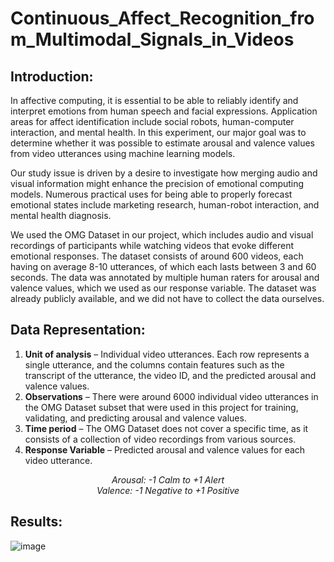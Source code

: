 # Continuous_Affect_Recognition_from_Multimodal_Signals_in_Videos

## Introduction:
In affective computing, it is essential to be able to reliably identify and interpret emotions from human speech and facial expressions. Application areas for affect identification include social robots, human-computer interaction, and mental health. In this experiment, our major goal was to determine whether it was possible to estimate arousal and valence values from video utterances using machine learning models.

Our study issue is driven by a desire to investigate how merging audio and visual information might enhance the precision of emotional computing models. Numerous practical uses for being able to properly forecast emotional states include marketing research, human-robot interaction, and mental health diagnosis.

We used the OMG Dataset in our project, which includes audio and visual recordings of participants while watching videos that evoke different emotional responses. The dataset consists of around 600 videos, each having on average 8-10 utterances, of which each lasts between 3 and 60 seconds. The data was annotated by multiple human raters for arousal and valence values, which we used as our response variable. The dataset was already publicly available, and we did not have to collect the data ourselves.

## Data Representation:
1. **Unit of analysis** – Individual video utterances. Each row represents a single utterance, and the columns contain features such as the transcript of the utterance, the video ID, and the predicted arousal and valence values.
2. **Observations** – There were around 6000 individual video utterances in the OMG Dataset subset that were used in this project for training, validating, and predicting arousal and valence values.
3. **Time period** – The OMG Dataset does not cover a specific time, as it consists of a collection of video recordings from various sources.
4. **Response Variable** – Predicted arousal and valence values for each video utterance.

<div style="text-align:center"><i>Arousal: -1 Calm to +1 Alert</i></div>
<div style="text-align:center"><i>Valence: -1 Negative to +1 Positive</i></div>

## Results:
![image](https://github.com/jarvis-47/Continuous_Affect_Recognition_from_Multimodal_Signals_in_Videos/assets/130951334/b86e7dcd-bbfa-4090-b0a8-a37649172cee)



